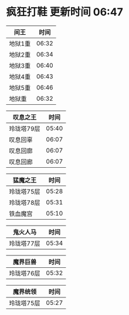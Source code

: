 # 疯狂打鞋 更新时间 06:47

| 间王   | 时间    |
|--------|-------|
| 地狱1重 | 06:32 |
| 地狱2重 | 06:34 |
| 地狱3重 | 06:40 |
| 地狱4重 | 06:43 |
| 地狱5重 | 06:46 |
| 地狱重 | 06:32 |

| 叹息之王   | 时间    |
|--------|-------|
| 玲珑塔79层 | 05:40 |
| 叹息回辜 | 06:07 |
| 叹息回廓 | 06:07 |
| 叹息回廊 | 06:07 |

| 猛魔之王   | 时间    |
|--------|-------|
| 玲珑塔75层 | 05:28 |
| 玲珑塔78层 | 05:31 |
| 铁血魔宫 | 05:10 |

| 鬼火人马   | 时间    |
|--------|-------|
| 玲珑塔77层 | 05:34 |

| 魔界巨兽   | 时间    |
|--------|-------|
| 玲珑塔76层 | 05:32 |

| 魔界统领   | 时间    |
|--------|-------|
| 玲珑塔75层 | 05:27 |